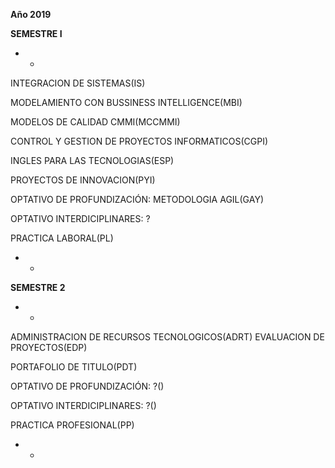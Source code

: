 **Año 2019**

**SEMESTRE I**

* * 
INTEGRACION DE SISTEMAS(IS)

MODELAMIENTO CON BUSSINESS INTELLIGENCE(MBI)

MODELOS DE CALIDAD CMMI(MCCMMI)

CONTROL Y GESTION DE PROYECTOS INFORMATICOS(CGPI)

INGLES PARA LAS TECNOLOGIAS(ESP)

PROYECTOS DE INNOVACION(PYI)

OPTATIVO DE PROFUNDIZACIÓN: METODOLOGIA AGIL(GAY)

OPTATIVO INTERDICIPLINARES: ?

PRACTICA LABORAL(PL) 

* *

**SEMESTRE 2**

* *

ADMINISTRACION DE RECURSOS TECNOLOGICOS(ADRT)
EVALUACION DE PROYECTOS(EDP)

PORTAFOLIO DE TITULO(PDT)

OPTATIVO DE PROFUNDIZACIÓN: ?()

OPTATIVO INTERDICIPLINARES: ?()

PRACTICA PROFESIONAL(PP) 

* * 

